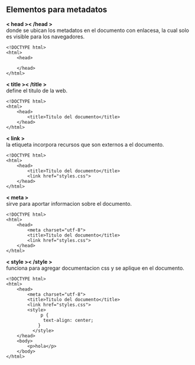 ## Elementos para metadatos
**< head >< /head >**
<br>donde se ubican los metadatos en el documento con enlacesa, la cual solo es visible para los navegadores.
~~~
<!DOCTYPE html>
<html>
    <head>

    </head>
</html>
~~~
**< title >< /title >**
<br>define el titulo de la web.
~~~
<!DOCTYPE html>
<html>
    <head>
        <title>Titulo del documento</title>
    </head>
</html>
~~~
**< link >**
<br>la etiqueta incorpora recursos que son externos a el documento.
~~~
<!DOCTYPE html>
<html>
    <head>
        <title>Titulo del documento</title>
        <link href="styles.css">
    </head>
</html>
~~~
**< meta >**
<br>sirve para aportar informacion sobre el documento.
~~~
<!DOCTYPE html>
<html>
    <head>
        <meta charset="utf-8">
        <title>Titulo del documento</title>
        <link href="styles.css">
    </head>
</html>
~~~
**< style >< /style >**
<br>funciona para agregar documentacion css y se aplique en el documento.
~~~
<!DOCTYPE html>
<html>
    <head>
        <meta charset="utf-8">
        <title>Titulo del documento</title>
        <link href="styles.css">
        <style>
             p {
              text-align: center;
            }
          </style>
    </head>
    <body>
        <p>hola</p>
    </body>
</html>
~~~
